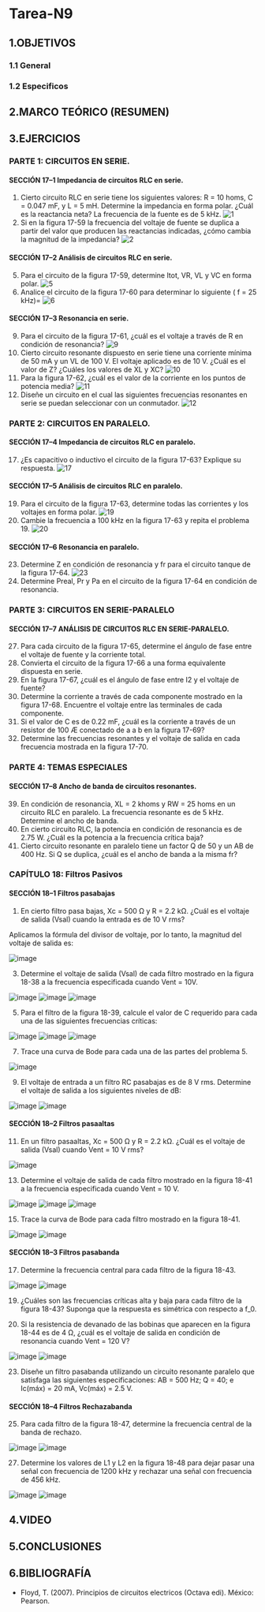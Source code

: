 # Tarea-N9
## 1.OBJETIVOS
### 1.1  General

### 1.2 Especificos

## 2.MARCO TEÓRICO (RESUMEN)

## 3.EJERCICIOS
### PARTE 1: CIRCUITOS EN SERIE.
#### SECCIÓN 17–1 Impedancia de circuitos RLC en serie.
1. Cierto circuito RLC en serie tiene los siguientes valores: R = 10 homs, C = 0.047 mF, y L = 5 mH. Determine la impedancia en forma polar. ¿Cuál es la reactancia neta? La frecuencia de la fuente es de 5 kHz.
![1](https://user-images.githubusercontent.com/93893919/155431381-c59fc350-27c1-47eb-a851-477f68dba8d7.png)
3. Si en la figura 17-59 la frecuencia del voltaje de fuente se duplica a partir del valor que producen las
reactancias indicadas, ¿cómo cambia la magnitud de la impedancia?
![2](https://user-images.githubusercontent.com/93893919/155431387-c3b07204-ddf6-490a-acb9-28e2552f6dbc.png)
#### SECCIÓN 17–2 Análisis de circuitos RLC en serie.
5. Para el circuito de la figura 17-59, determine Itot, VR, VL y VC en forma polar.
![5](https://user-images.githubusercontent.com/93893919/155431395-9070359c-b04d-4fa0-a16b-aaaee4c050d6.png)
7. Analice el circuito de la figura 17-60 para determinar lo siguiente ( f = 25 kHz)=
![6](https://user-images.githubusercontent.com/93893919/155431399-19f35ebe-f612-4736-9024-8480219d4b55.png)
#### SECCIÓN 17–3 Resonancia en serie.
9. Para el circuito de la figura 17-61, ¿cuál es el voltaje a través de R en condición de resonancia?
![9](https://user-images.githubusercontent.com/93893919/155431428-3736d0e4-7fc5-438b-a3a8-d9056ca3804a.png)
11. Cierto circuito resonante dispuesto en serie tiene una corriente mínima de 50 mA y un VL de 100 V. El voltaje aplicado es de 10 V. ¿Cuál es el valor de Z? ¿Cuáles los valores de XL y XC?
![10](https://user-images.githubusercontent.com/93893919/155431433-c7ab8973-6872-4727-8271-530b18f87ac3.png)
13. Para la figura 17-62, ¿cuál es el valor de la corriente en los puntos de potencia media?
![11](https://user-images.githubusercontent.com/93893919/155431466-f6cf682d-843e-40a7-b889-adbc04867375.png)
15. Diseñe un circuito en el cual las siguientes frecuencias resonantes en serie se puedan seleccionar con un conmutador.
![12](https://user-images.githubusercontent.com/93893919/155431472-d5f9d13d-a44d-4fc3-a87a-d7d6cf4c2564.png)
### PARTE 2: CIRCUITOS EN PARALELO.
#### SECCIÓN 17–4 Impedancia de circuitos RLC en paralelo.
17. ¿Es capacitivo o inductivo el circuito de la figura 17-63? Explique su respuesta.
![17](https://user-images.githubusercontent.com/93893919/155431482-69d812db-e3cf-4ae4-a715-762fdddc341b.png)
#### SECCIÓN 17–5 Análisis de circuitos RLC en paralelo.
19. Para el circuito de la figura 17-63, determine todas las corrientes y los voltajes en forma polar.
![19](https://user-images.githubusercontent.com/93893919/155431489-b18008b0-ff6a-4be0-add4-12af5bf3f0ff.png)
21. Cambie la frecuencia a 100 kHz en la figura 17-63 y repita el problema 19.
![20](https://user-images.githubusercontent.com/93893919/155431497-0474b53f-d510-4233-ab54-d6a07660cdca.png)
#### SECCIÓN 17–6 Resonancia en paralelo.
23. Determine Z en condición de resonancia y fr para el circuito tanque de la figura 17-64.
![23](https://user-images.githubusercontent.com/93893919/155431537-dbcf988f-38b2-43d0-89d0-d6e43bf67ba7.png)
25. Determine Preal, Pr y Pa en el circuito de la figura 17-64 en condición de resonancia.
### PARTE 3: CIRCUITOS EN SERIE-PARALELO
#### SECCIÓN 17–7 ANÁLISIS DE CIRCUITOS RLC EN SERIE-PARALELO.
27. Para cada circuito de la figura 17-65, determine el ángulo de fase entre el voltaje de fuente y la corriente total.
29. Convierta el circuito de la figura 17-66 a una forma equivalente dispuesta en serie.
31. En la figura 17-67, ¿cuál es el ángulo de fase entre I2 y el voltaje de fuente?
33. Determine la corriente a través de cada componente mostrado en la figura 17-68. Encuentre el voltaje entre las terminales de cada componente.
35. Si el valor de C es de 0.22 mF, ¿cuál es la corriente a través de un resistor de 100 Æ conectado de a a b en la figura 17-69?
37. Determine las frecuencias resonantes y el voltaje de salida en cada frecuencia mostrada en la figura 17-70.
### PARTE 4: TEMAS ESPECIALES
#### SECCIÓN 17–8 Ancho de banda de circuitos resonantes.
39. En condición de resonancia, XL = 2 khoms y RW = 25 homs en un circuito RLC en paralelo. La frecuencia resonante es de 5 kHz. Determine el ancho de banda.
41. En cierto circuito RLC, la potencia en condición de resonancia es de 2.75 W. ¿Cuál es la potencia a la frecuencia crítica baja?
43. Cierto circuito resonante en paralelo tiene un factor Q de 50 y un AB de 400 Hz. Si Q se duplica, ¿cuál es el ancho de banda a la misma fr?
### CAPÍTULO 18: Filtros Pasivos
#### SECCIÓN 18–1 Filtros pasabajas
1. En cierto filtro pasa bajas, Xc = 500 Ω y R = 2.2 kΩ. ¿Cuál es el voltaje de salida (Vsal) cuando la entrada es de 10 V rms?

Aplicamos la fórmula del divisor de voltaje, por lo tanto, la magnitud del voltaje de salida es:

![image](https://user-images.githubusercontent.com/93681159/155606617-7acd933a-6e82-40d3-8df6-60acd89b449d.png)

3. Determine el voltaje de salida (Vsal) de cada filtro mostrado en la figura 18-38 a la frecuencia especificada cuando Vent = 10V.

![image](https://user-images.githubusercontent.com/93681159/155606719-e77d4b35-c792-4d40-8f05-245af975de85.png)
![image](https://user-images.githubusercontent.com/93681159/155607005-0c9ec698-570c-4315-8668-da5c13cafd61.png)
![image](https://user-images.githubusercontent.com/93681159/155607117-6bc7ac7d-e380-4991-baae-e8f5141e0446.png)

5. Para el filtro de la figura 18-39, calcule el valor de C requerido para cada una de las siguientes frecuencias críticas:

![image](https://user-images.githubusercontent.com/93681159/155607469-b42b1856-8e80-4bf0-b328-dd74485e0167.png)
![image](https://user-images.githubusercontent.com/93681159/155607288-1081fd70-d05e-42b5-8de5-d4d6848632a5.png)
![image](https://user-images.githubusercontent.com/93681159/155607362-c6dbef08-da3d-4da1-91bd-ba9266c7281e.png)

7. Trace una curva de Bode para cada una de las partes del problema 5.

![image](https://user-images.githubusercontent.com/93681159/155607638-c30e3616-d31e-4043-a26b-85473d3c5e06.png)

9. El voltaje de entrada a un filtro RC pasabajas es de 8 V rms. Determine el voltaje de salida a los siguientes niveles de dB:

![image](https://user-images.githubusercontent.com/93681159/155607834-79550c51-2602-4c58-b1cd-d9e37794ee14.png)
![image](https://user-images.githubusercontent.com/93681159/155607910-0d5989e5-4fa4-4693-a67e-1d33bf56da9b.png)

#### SECCIÓN 18–2 Filtros pasaaltas
11. En un filtro pasaaltas, Xc = 500 Ω y R = 2.2 kΩ. ¿Cuál es el voltaje de salida (Vsal) cuando Vent = 10 V rms?

![image](https://user-images.githubusercontent.com/93681159/155608043-3d1a69e0-90f6-4634-bb63-047847d7c58a.png)

13.	Determine el voltaje de salida de cada filtro mostrado en la figura 18-41 a la frecuencia especificada cuando Vent = 10 V.

![image](https://user-images.githubusercontent.com/93681159/155610313-9ddc50a2-6fd7-429d-a247-9b8c9fcd39e8.png)
![image](https://user-images.githubusercontent.com/93681159/155608204-67a20f52-2145-4cc3-90da-06957e064189.png)
![image](https://user-images.githubusercontent.com/93681159/155608349-ec6c5c1a-a215-4241-b638-cfc035a85879.png)

15.	Trace la curva de Bode para cada filtro mostrado en la figura 18-41.

![image](https://user-images.githubusercontent.com/93681159/155608881-368bda91-7697-4818-bdef-6c8d1ddc57d0.png)
![image](https://user-images.githubusercontent.com/93681159/155608780-0eb9e721-cf6f-40c1-b4b0-1d6eb7c61a26.png)

#### SECCIÓN 18–3 Filtros pasabanda
17.	Determine la frecuencia central para cada filtro de la figura 18-43.

![image](https://user-images.githubusercontent.com/93681159/155608960-6ae08ec7-51b3-498f-afc6-a34a10c50336.png)
![image](https://user-images.githubusercontent.com/93681159/155609292-f835db28-2a84-467a-a57c-10d889612f35.png)

19. ¿Cuáles son las frecuencias críticas alta y baja para cada filtro de la figura 18-43? Suponga que la respuesta es simétrica con respecto a f_0.


21. Si la resistencia de devanado de las bobinas que aparecen en la figura 18-44 es de 4 Ω, ¿cuál es el voltaje de salida en condición de resonancia cuando Vent = 120 V?

![image](https://user-images.githubusercontent.com/93681159/155610595-1b00809d-e09d-4bff-b3e8-5f37c88d809d.png)
![image](https://user-images.githubusercontent.com/93681159/155609373-5ccdd712-9e0d-4507-a415-b08b2d4e5026.png)

23. Diseñe un filtro pasabanda utilizando un circuito resonante paralelo que satisfaga las siguientes especificaciones: AB = 500 Hz; Q = 40; e Ic(máx) = 20 mA, Vc(máx) = 2.5 V.
#### SECCIÓN 18–4 Filtros Rechazabanda
25.	Para cada filtro de la figura 18-47, determine la frecuencia central de la banda de rechazo.

![image](https://user-images.githubusercontent.com/93681159/155609601-0f74a63f-d4cf-4b91-b5b1-ce11c14d0bf4.png)
![image](https://user-images.githubusercontent.com/93681159/155609746-304c369a-00c7-4101-aa3a-3ef243e49c39.png)

27.	Determine los valores de L1 y L2 en la figura 18-48 para dejar pasar una señal con frecuencia de 1200 kHz y rechazar una señal con frecuencia de 456 kHz.

![image](https://user-images.githubusercontent.com/93681159/155609915-0ec913a6-f9c7-4ed4-bef6-f9bb80058a17.png)
![image](https://user-images.githubusercontent.com/93681159/155609827-6fdbfae0-2c75-4290-ac38-8a3a01abefba.png)

## 4.VIDEO

## 5.CONCLUSIONES 

## 6.BIBLIOGRAFÍA
* Floyd, T. (2007). Principios de circuitos electricos (Octava edi). México: Pearson.
